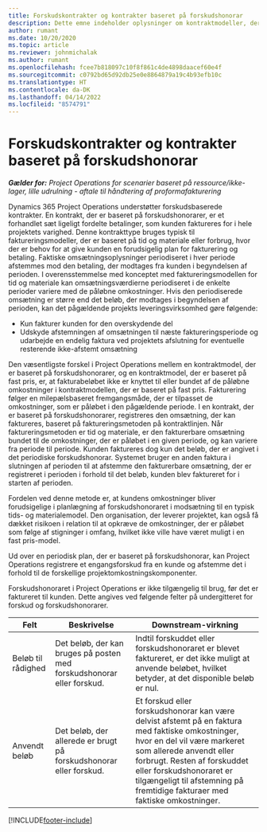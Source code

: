 ```yaml
---
title: Forskudskontrakter og kontrakter baseret på forskudshonorar
description: Dette emne indeholder oplysninger om kontraktmodeller, der er baseret på forskudshonorarer eller forskud i Project Operations.
author: rumant
ms.date: 10/20/2020
ms.topic: article
ms.reviewer: johnmichalak
ms.author: rumant
ms.openlocfilehash: fcee7b818097c10f8f861c4de4898daacef60e4f
ms.sourcegitcommit: c0792bd65d92db25e0e8864879a19c4b93efb10c
ms.translationtype: HT
ms.contentlocale: da-DK
ms.lasthandoff: 04/14/2022
ms.locfileid: "8574791"
---
```

# <a name="advances-and-retainer-based-contracts"></a>Forskudskontrakter og kontrakter baseret på forskudshonorar


_**Gælder for:** Project Operations for scenarier baseret på ressource/ikke-lager, lille udrulning - aftale til håndtering af proformafakturering_

Dynamics 365 Project Operations understøtter forskudsbaserede kontrakter. En kontrakt, der er baseret på forskudshonorarer, er et forhandlet sæt ligeligt fordelte betalinger, som kunden faktureres for i hele projektets varighed. Denne kontrakttype bruges typisk til faktureringsmodeller, der er baseret på tid og materiale eller forbrug, hvor der er behov for at give kunden en forudsigelig plan for fakturering og betaling. Faktiske omsætningsoplysninger periodiseret i hver periode afstemmes mod den betaling, der modtages fra kunden i begyndelsen af perioden. I overensstemmelse med konceptet med faktureringsmodellen for tid og materiale kan omsætningsværdierne periodiseret i de enkelte perioder variere med de påløbne omkostninger. Hvis den periodiserede omsætning er større end det beløb, der modtages i begyndelsen af perioden, kan det pågældende projekts leveringsvirksomhed gøre følgende:

- Kun fakturer kunden for den overskydende del 
- Udskyde afstemningen af omsætningen til næste faktureringsperiode og udarbejde en endelig faktura ved projektets afslutning for eventuelle resterende ikke-afstemt omsætning

Den væsentligste forskel i Project Operations mellem en kontraktmodel, der er baseret på forskudshonorarer, og en kontraktmodel, der er baseret på fast pris, er, at fakturabeløbet ikke er knyttet til eller bundet af de påløbne omkostninger i kontraktmodellen, der er baseret på fast pris. Fakturering følger en milepælsbaseret fremgangsmåde, der er tilpasset de omkostninger, som er påløbet i den pågældende periode. I en kontrakt, der er baseret på forskudshonorarer, registreres den omsætning, der kan faktureres, baseret på faktureringsmetoden på kontraktlinjen. Når faktureringsmetoden er tid og materiale, er den fakturerbare omsætning bundet til de omkostninger, der er påløbet i en given periode, og kan variere fra periode til periode. Kunden faktureres dog kun det beløb, der er angivet i det periodiske forskudshonorar. Systemet bruger en anden faktura i slutningen af perioden til at afstemme den fakturerbare omsætning, der er registreret i perioden i forhold til det beløb, kunden blev faktureret for i starten af perioden.

Fordelen ved denne metode er, at kundens omkostninger bliver forudsigelige i planlægning af forskudshonoraret i modsætning til en typisk tids- og materialemodel. Den organisation, der leverer projektet, kan også få dækket risikoen i relation til at opkræve de omkostninger, der er påløbet som følge af stigninger i omfang, hvilket ikke ville have været muligt i en fast pris-model.

Ud over en periodisk plan, der er baseret på forskudshonorar, kan Project Operations registrere et engangsforskud fra en kunde og afstemme det i forhold til de forskellige projektomkostningskomponenter.

Forskudshonoraret i Project Operations er ikke tilgængelig til brug, før det er faktureret til kunden. Dette angives ved følgende felter på undergitteret for forskud og forskudshonorarer.

| Felt | Beskrivelse | Downstream-virkning |
| --- | --- | --- |
| Beløb til rådighed | Det beløb, der kan bruges på posten med forskudshonorar eller forskud. | Indtil forskuddet eller forskudshonoraret er blevet faktureret, er det ikke muligt at anvende beløbet, hvilket betyder, at det disponible beløb er nul. |
| Anvendt beløb | Det beløb, der allerede er brugt på forskudshonorar eller forskud. | Et forskud eller forskudshonorar kan være delvist afstemt på en faktura med faktiske omkostninger, hvor en del vil være markeret som allerede anvendt eller forbrugt. Resten af forskuddet eller forskudshonoraret er tilgængeligt til afstemning på fremtidige fakturaer med faktiske omkostninger. |


[!INCLUDE[footer-include](../../includes/footer-banner.md)]